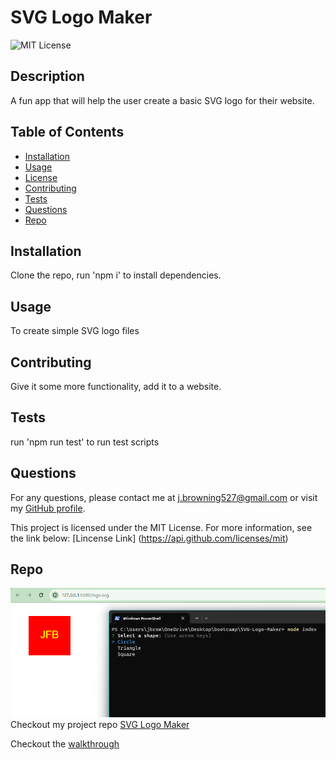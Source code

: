 # SVG Logo Maker

![MIT License](https://img.shields.io/badge/License-MIT-blue.svg)

## Description

A fun app that will help the user create a basic SVG logo for their website.

## Table of Contents

- [Installation](#installation)
- [Usage](#usage)
- [License](#license)
- [Contributing](#contributing)
- [Tests](#tests)
- [Questions](#questions)
- [Repo](#repo)

## Installation

Clone the repo, run 'npm i' to install dependencies.

## Usage

To create simple SVG logo files

## Contributing

Give it some more functionality, add it to a website.

## Tests

run 'npm run test' to run test scripts

## Questions

For any questions, please contact me at [j.browning527@gmail.com](mailto:j.browning527@gmail.com) or visit my [GitHub profile](https://github.com/jbrowning824).

This project is licensed under the MIT License. For more information, see the link below:
    [Lincense Link] (https://api.github.com/licenses/mit)

## Repo

![Sample SVG Logo](image.png)
Checkout my project repo [SVG Logo Maker](https://github.com/jbrowning824/SVG-Logo-Maker)

Checkout the [walkthrough](https://drive.google.com/file/d/1tzJE4gZka2KBTSOyMqbd4inNJ2sk6K_x/view)